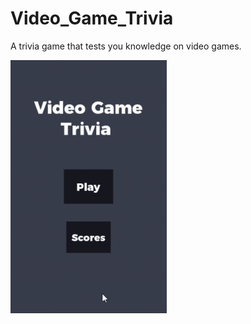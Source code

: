 # Video_Game_Trivia
A trivia game that tests you knowledge on video games.

<img src="demo1.gif" align="middle" width="250px"/>
